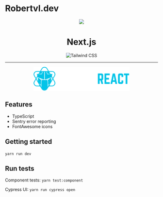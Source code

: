 # Robertvl.dev

<p align="center">
    <picture>
      <source media="(prefers-color-scheme: dark)" srcset="https://assets.vercel.com/image/upload/v1662130559/nextjs/Icon_dark_background.png">
      <img src="https://assets.vercel.com/image/upload/v1662130559/nextjs/Icon_light_background.png" height="128">
    </picture>
    <h1 align="center">Next.js</h1>
</p>
<p align="center">
    <picture>
      <source media="(prefers-color-scheme: dark)" srcset="https://raw.githubusercontent.com/tailwindlabs/tailwindcss/HEAD/.github/logo-dark.svg">
      <source media="(prefers-color-scheme: light)" srcset="https://raw.githubusercontent.com/tailwindlabs/tailwindcss/HEAD/.github/logo-light.svg">
      <img alt="Tailwind CSS" src="https://raw.githubusercontent.com/tailwindlabs/tailwindcss/HEAD/.github/logo-light.svg" width="350" height="70" style="max-width: 100%;">
    </picture>
</p>

---

<p align="center">
  <picture>
    <source media="(prefers-color-scheme: light)" srcset="https://raw.githubusercontent.com/primefaces/primereact/master/public/images/primereact-logo-light.svg">
    <source media="(prefers-color-scheme: dark)" srcset="https://raw.githubusercontent.com/primefaces/primereact/master/public/images/primereact-logo-dark.svg">
    <img alt="PrimeReact" src="https://raw.githubusercontent.com/primefaces/primereact/master/public/images/primereact-logo-light.svg" height="80">
  </picture>
</p>

## Features

- TypeScript
- Sentry error reporting
- FontAwesome icons

## Getting started

`yarn run dev`

## Run tests

Component tests: `yarn test:component`

Cypress UI: `yarn run cypress open`
